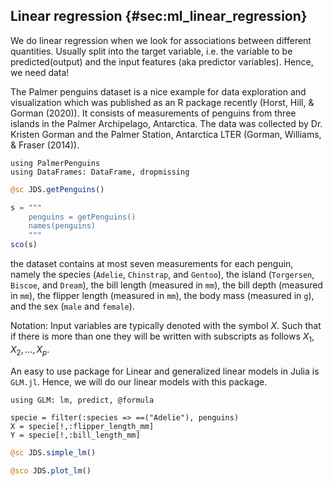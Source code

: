 ## Linear regression {#sec:ml_linear_regression}

We do linear regression when we look for associations between different quantities.
Usually split into the target variable, i.e. the variable to be predicted(output) and the input features (aka predictor variables). Hence, we need data!

The Palmer penguins dataset is a nice example for data exploration and visualization
which was published as an R package recently (Horst, Hill, & Gorman (2020)). It consists of measurements of penguins from three islands in the Palmer Archipelago, Antarctica.
The data was collected by Dr. Kristen Gorman and the Palmer Station, Antarctica LTER (Gorman, Williams, & Fraser (2014)).

```
using PalmerPenguins
using DataFrames: DataFrame, dropmissing
```

```jl
@sc JDS.getPenguins()
```

```jl
s = """
    penguins = getPenguins()
    names(penguins)
    """
sco(s)
```

the dataset contains at most seven measurements for each penguin, namely the species (`Adelie`, `Chinstrap`, and `Gentoo`), the island (`Torgersen`, `Biscoe`, and `Dream`), the bill length (measured in `mm`), the bill depth (measured in `mm`), the flipper length (measured in `mm`), the body mass (measured in `g`), and the sex (`male` and `female`).

Notation: Input variables are typically denoted with the symbol $X$.
Such that if there is more than one they will be written with subscripts as follows $X_{1},X_{2},\dots, X_{p}$.

An easy to use package for Linear and generalized linear models in Julia is `GLM.jl`.
Hence, we will do our linear models with this package.

```
using GLM: lm, predict, @formula
```

```
specie = filter(:species => ==("Adelie"), penguins)
X = specie[!,:flipper_length_mm]
Y = specie[!,:bill_length_mm]
```

```jl
@sc JDS.simple_lm()
```

```jl
@sco JDS.plot_lm()
```
